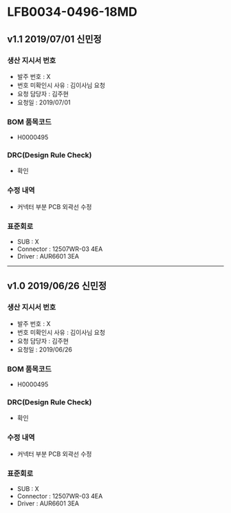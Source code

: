 # LFB0034-0496-18MD

## v1.1 2019/07/01 신민정

### 생산 지시서 번호
* 발주 번호 : X
* 번호 미확인시 사유 : 김이사님 요청
* 요청 담당자 : 김주현
* 요청일 : 2019/07/01

###  BOM 품목코드
* H0000495

### DRC(Design Rule Check)
* 확인

### 수정 내역
* 커넥터 부분 PCB 외곽선 수정

### 표준회로
* SUB : X
* Connector : 12507WR-03 4EA
* Driver : AUR6601 3EA

----------

## v1.0 2019/06/26 신민정

### 생산 지시서 번호
* 발주 번호 : X
* 번호 미확인시 사유 : 김이사님 요청
* 요청 담당자 : 김주현
* 요청일 : 2019/06/26

###  BOM 품목코드
* H0000495

### DRC(Design Rule Check)
* 확인

### 수정 내역
* 커넥터 부분 PCB 외곽선 수정

### 표준회로
* SUB : X
* Connector : 12507WR-03 4EA
* Driver : AUR6601 3EA
